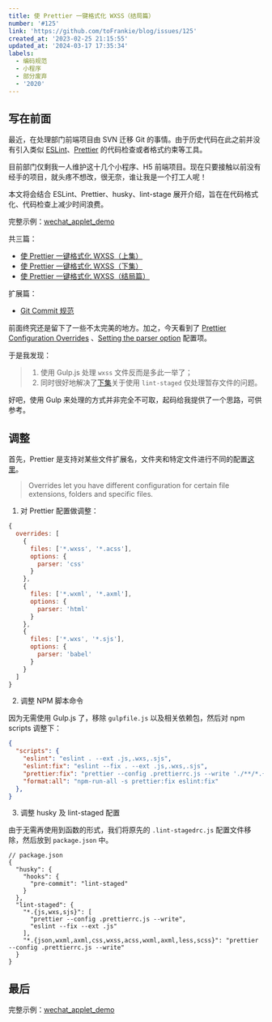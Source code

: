 ```yaml
---
title: 使 Prettier 一键格式化 WXSS（结局篇）
number: '#125'
link: 'https://github.com/toFrankie/blog/issues/125'
created_at: '2023-02-25 21:15:55'
updated_at: '2024-03-17 17:35:34'
labels:
  - 编码规范
  - 小程序
  - 部分废弃
  - '2020'
---
```

## 写在前面

最近，在处理部门前端项目由 SVN 迁移 Git 的事情。由于历史代码在此之前并没有引入类似 [ESLint](http://eslint.cn/)、[Prettier](https://prettier.io/) 的代码检查或者格式约束等工具。

目前部门仅剩我一人维护这十几个小程序、H5 前端项目。现在只要接触以前没有经手的项目，就头疼不想改，很无奈，谁让我是一个打工人呢！

本文将会结合 ESLint、Prettier、husky、lint-stage 展开介绍，旨在在代码格式化、代码检查上减少时间浪费。

完整示例：[wechat_applet_demo](https://github.com/toFrankie/wechat_applet_demo.git)

共三篇：

- [使 Prettier 一键格式化 WXSS（上集）](https://github.com/toFrankie/blog/issues/123)
- [使 Prettier 一键格式化 WXSS（下集）](https://github.com/toFrankie/blog/issues/124)
- [使 Prettier 一键格式化 WXSS（结局篇）](https://github.com/toFrankie/blog/issues/125)

扩展篇：

- [Git Commit 规范](https://github.com/toFrankie/blog/issues/101)

前面终究还是留下了一些不太完美的地方。加之，今天看到了 [Prettier Configuration Overrides](https://prettier.io/docs/en/configuration.html) 、[Setting the parser option](https://prettier.io/docs/en/options.html#parser) 配置项。

于是我发现：

> 1. 使用 Gulp.js 处理 `wxss` 文件反而是多此一举了；
> 2. 同时很好地解决了[下集](https://github.com/toFrankie/blog/issues/124)关于使用 `lint-staged` 仅处理暂存文件的问题。

好吧，使用 Gulp 来处理的方式并非完全不可取，起码给我提供了一个思路，可供参考。

## 调整

首先，Prettier 是支持对某些文件扩展名，文件夹和特定文件进行不同的配置[这里](https://prettier.io/docs/en/configuration.html)。

> Overrides let you have different configuration for certain file extensions, folders and specific files.

1. 对 Prettier 配置做调整：


```js
{
  overrides: [
    {
      files: ['*.wxss', '*.acss'],
      options: {
        parser: 'css'
      }
    },
    {
      files: ['*.wxml', '*.axml'],
      options: {
        parser: 'html'
      }
    },
    {
      files: ['*.wxs', '*.sjs'],
      options: {
        parser: 'babel'
      }
    }
  ]
}
```
2. 调整 NPM 脚本命令

因为无需使用 Gulp.js 了，移除 `gulpfile.js` 以及相关依赖包，然后对 npm scripts 调整下：

```json
{
  "scripts": {
    "eslint": "eslint . --ext .js,.wxs,.sjs",
    "eslint:fix": "eslint --fix . --ext .js,.wxs,.sjs",
    "prettier:fix": "prettier --config .prettierrc.js --write './**/*.{js,sjs,wxs,css,wxss,acss,wxml,axml,less,scss,json}'",
    "format:all": "npm-run-all -s prettier:fix eslint:fix"
  },
}
```
3. 调整 husky 及 lint-staged 配置

由于无需再使用到函数的形式，我们将原先的 `.lint-stagedrc.js` 配置文件移除，然后放到 `package.json` 中。
```json5
// package.json
{
  "husky": {
    "hooks": {
      "pre-commit": "lint-staged"
    }
  },
  "lint-staged": {
    "*.{js,wxs,sjs}": [
      "prettier --config .prettierrc.js --write",
      "eslint --fix --ext .js"
    ],
    "*.{json,wxml,axml,css,wxss,acss,wxml,axml,less,scss}": "prettier --config .prettierrc.js --write"
  }
}
```

## 最后

完整示例：[wechat_applet_demo](https://github.com/toFrankie/wechat_applet_demo.git)
